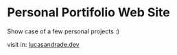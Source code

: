 # Personal Portifolio Web Site

Show case of a few personal projects :)

visit in:
[lucasandrade.dev](lucasandrade.dev)
